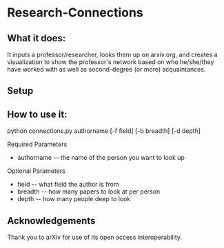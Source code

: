 # Research-Connections
## What it does:
It inputs a professor/researcher, looks them up on arxiv.org, and creates a visualization to show the professor's network based on who he/she/they have worked with as well as second-degree (or more) acquaintances.

## Setup


## How to use it:
python connections.py authorname [-f field] [-b breadth] [-d depth]

Required Parameters
 - authorname -- the name of the person you want to look up

Optional Parameters
 - field -- what field the author is from
 - breadth -- how many papers to look at per person
 - depth -- how many people deep to look

## Acknowledgements
Thank you to arXiv for use of its open access interoperability.
